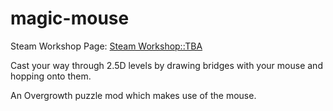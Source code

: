 # magic-mouse

Steam Workshop Page: <a href="">Steam Workshop::TBA</a>

Cast your way through 2.5D levels by drawing bridges with your mouse and hopping onto them.

An Overgrowth puzzle mod which makes use of the mouse.
